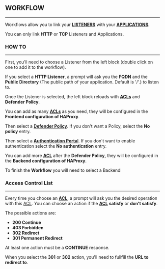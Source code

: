 ## WORKFLOW

---
Workflows allow you to link your **[LISTENERS](/services/frontend/)** with your **[APPLICATIONS](/apps/backend/)**.

You can only link **HTTP** or **TCP** Listeners and Applications.

### HOW TO

---
First, you'll need to choose a Listener from the left block (double click on one to add it to the workflow).

If you select a **HTTP Listener**, a prompt will ask you the **FQDN** and the **Public Directory** (The public path of your application. Default is '/'.) to listen to.

Once the Listener is selected, the left block reloads with **[ACLs](/darwin/acl/)** and **Defender Policy**. 

You can add as many **[ACLs](/darwin/acl/)** as you need, they will be configured in the **Frontend configuration of HAProxy**.   

Then select a **[Defender Policy](/darwin/defender_policy/)**. If you don't want a Policy, select the **No policy** entry.

Then select a **[Authentication Portal](/portal/user_authentication/)**. If you don't want to enable authentication select the **No authentication** entry.

You can add more **[ACL](/darwin/acl/)** after the **Defender Policy**, they will be configured in the **Backend configuration of HAProxy**.

To finish the **Workflow** you will need to select a Backend 


### Access Control List

---
Every time you choose an **[ACL](/darwin/acl/)**, a prompt will ask you the desired operation with this [ACL](/darwin/acl/). You can choose an action if the **[ACL](/darwin/acl/)** **satisfy** or **don't satisfy**.

The possible actions are: 

* **200 Continue**
* **403 Forbidden**
* **302 Redirect**
* **301 Permanent Redirect**

At least one action must be a **CONTINUE** response.

When you select the **301** or **302** action, you'll need to fullfill the **URL to redirect to**.
